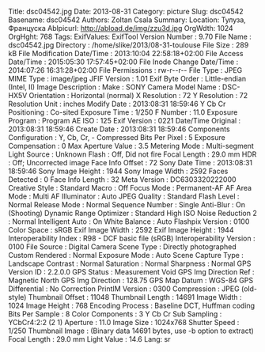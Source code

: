 Title: dsc04542.jpg
Date: 2013-08-31
Category: picture
Slug: dsc04542
Basename: dsc04542
Authors: Zoltan Csala
Summary:
Location: Тулуза, Француска
Ablpicurl: http://abload.de/img/zzu3d.jpg
OrgWdth: 1024
OrgHght: 768
Tags:
ExifValues: ExifTool Version Number : 9.70
            File Name : dsc04542.jpg
            Directory : /home/slike/2013/08-31-toulouse
            File Size : 289 kB
            File Modification Date/Time : 2013:10:04 22:58:18+02:00
            File Access Date/Time : 2015:05:30 17:57:45+02:00
            File Inode Change Date/Time : 2014:07:26 16:31:28+02:00
            File Permissions : rw-r--r--
            File Type : JPEG
            MIME Type : image/jpeg
            JFIF Version : 1.01
            Exif Byte Order : Little-endian (Intel, II)
            Image Description :
            Make : SONY
            Camera Model Name : DSC-HX5V
            Orientation : Horizontal (normal)
            X Resolution : 72
            Y Resolution : 72
            Resolution Unit : inches
            Modify Date : 2013:08:31 18:59:46
            Y Cb Cr Positioning : Co-sited
            Exposure Time : 1/250
            F Number : 11.0
            Exposure Program : Program AE
            ISO : 125
            Exif Version : 0221
            Date/Time Original : 2013:08:31 18:59:46
            Create Date : 2013:08:31 18:59:46
            Components Configuration : Y, Cb, Cr, -
            Compressed Bits Per Pixel : 5
            Exposure Compensation : 0
            Max Aperture Value : 3.5
            Metering Mode : Multi-segment
            Light Source : Unknown
            Flash : Off, Did not fire
            Focal Length : 29.0 mm
            HDR : Off; Uncorrected image
            Face Info Offset : 72
            Sony Date Time : 2013:08:31 18:59:46
            Sony Image Height : 1944
            Sony Image Width : 2592
            Faces Detected : 0
            Face Info Length : 32
            Meta Version : DC6303320222000
            Creative Style : Standard
            Macro : Off
            Focus Mode : Permanent-AF
            AF Area Mode : Multi
            AF Illuminator : Auto
            JPEG Quality : Standard
            Flash Level : Normal
            Release Mode : Normal
            Sequence Number : Single
            Anti-Blur : On (Shooting)
            Dynamic Range Optimizer : Standard
            High ISO Noise Reduction 2 : Normal
            Intelligent Auto : On
            White Balance : Auto
            Flashpix Version : 0100
            Color Space : sRGB
            Exif Image Width : 2592
            Exif Image Height : 1944
            Interoperability Index : R98 - DCF basic file (sRGB)
            Interoperability Version : 0100
            File Source : Digital Camera
            Scene Type : Directly photographed
            Custom Rendered : Normal
            Exposure Mode : Auto
            Scene Capture Type : Landscape
            Contrast : Normal
            Saturation : Normal
            Sharpness : Normal
            GPS Version ID : 2.2.0.0
            GPS Status : Measurement Void
            GPS Img Direction Ref : Magnetic North
            GPS Img Direction : 128.75
            GPS Map Datum : WGS-84
            GPS Differential : No Correction
            PrintIM Version : 0300
            Compression : JPEG (old-style)
            Thumbnail Offset : 11048
            Thumbnail Length : 14691
            Image Width : 1024
            Image Height : 768
            Encoding Process : Baseline DCT, Huffman coding
            Bits Per Sample : 8
            Color Components : 3
            Y Cb Cr Sub Sampling : YCbCr4:2:2 (2 1)
            Aperture : 11.0
            Image Size : 1024x768
            Shutter Speed : 1/250
            Thumbnail Image : (Binary data 14691 bytes, use -b option to extract)
            Focal Length : 29.0 mm
            Light Value : 14.6
Lang: sr

